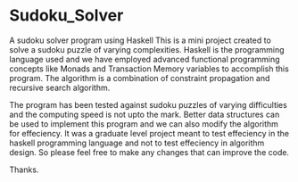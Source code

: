 Sudoku_Solver
=============

A sudoku solver program using Haskell
This is a mini project created to solve a sudoku puzzle of varying complexities.
Haskell is the programming language used and we have employed advanced functional programming concepts like Monads and Transaction Memory variables to accomplish this program. 
The algorithm is a combination of constraint propagation and recursive search algorithm. 

The program has been tested against sudoku puzzles of varying difficulties and the computing speed is not upto the mark. Better data structures can be used to implement this program and we can also modify the algorithm for effeciency. 
It was a graduate level project meant to test effeciency in the haskell programming language and not to test effeciency in algorithm design. So please feel free to make any changes that can improve the code.

Thanks.

